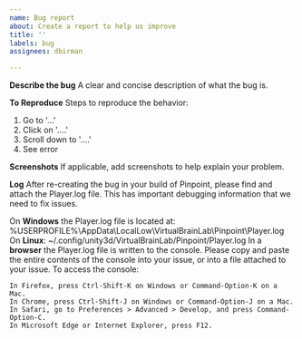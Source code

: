 ```yaml
---
name: Bug report
about: Create a report to help us improve
title: ''
labels: bug
assignees: dbirman

---
```


**Describe the bug**
A clear and concise description of what the bug is.

**To Reproduce**
Steps to reproduce the behavior:
1. Go to '...'
2. Click on '....'
3. Scroll down to '....'
4. See error

**Screenshots**
If applicable, add screenshots to help explain your problem.

**Log**
After re-creating the bug in your build of Pinpoint, please find and attach the Player.log file. This has important debugging information that we need to fix issues.

On **Windows** the Player.log file is located at: %USERPROFILE%\AppData\LocalLow\VirtualBrainLab\Pinpoint\Player.log
On **Linux**: ~/.config/unity3d/VirtualBrainLab/Pinpoint/Player.log
In a **browser** the Player.log file is written to the console. Please copy and paste the entire contents of the console into your issue, or into a file attached to your issue. To access the console: 

    In Firefox, press Ctrl-Shift-K on Windows or Command-Option-K on a Mac.
    In Chrome, press Ctrl-Shift-J on Windows or Command-Option-J on a Mac.
    In Safari, go to Preferences > Advanced > Develop, and press Command-Option-C.
    In Microsoft Edge or Internet Explorer, press F12.
